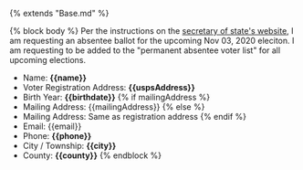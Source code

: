 {% extends "Base.md" %}

{% block body %}
Per the instructions on the [secretary of state's website](https://www.michigan.gov/sos/0,4670,7-127-1633_8716_8728-21037--,00.html), I am requesting an absentee ballot for the upcoming Nov 03, 2020 eleciton.
I am requesting to be added to the "permanent absentee voter list" for all upcoming elections.

- Name: **{{name}}**
- Voter Registration Address: **{{uspsAddress}}**
- Birth Year: **{{birthdate}}**
{% if mailingAddress %}
- Mailing Address: {{mailingAddress}}
{% else %}
- Mailing Address: Same as registration address
{% endif %}
- Email: {{email}}
- Phone: **{{phone}}**
- City / Township: **{{city}}**
- County: **{{county}}**
{% endblock %}